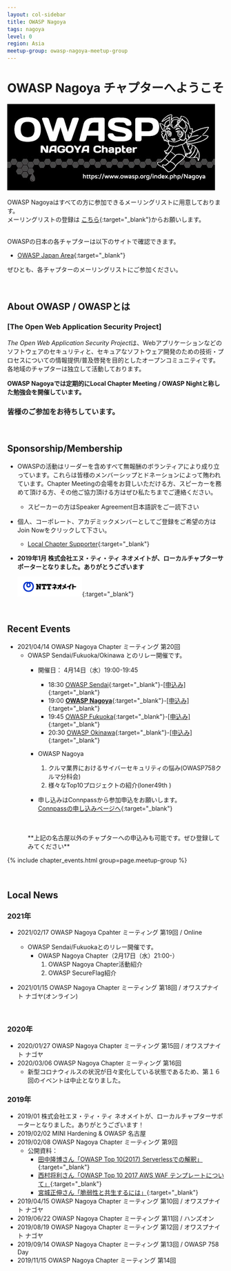 ```yaml
---
layout: col-sidebar
title: OWASP Nagoya
tags: nagoya
level: 0
region: Asia
meetup-group: owasp-nagoya-meetup-group
---
```


# OWASP Nagoya チャプターへようこそ<br>

<img src="assets/images/OWASPNagoyaLogo.jpg" alt="OWASP Nagoya">

OWASP Nagoyaはすべての方に参加できるメーリングリストに用意しております。<br>
メーリングリストの登録は
[こちら](https://groups.google.com/a/owasp.org/forum/?hl=ja#!forum/nagoya-chapter){:target="_blank"}からお願いします。<br>
<br>

OWASPの日本の各チャプターは以下のサイトで確認できます。<br>
* [OWASP Japan Area](https://owasp.org/chapters/#Asia){:target="_blank"}

ぜひとも、各チャプターのメーリングリストにご参加ください。

<br>

## **About OWASP / OWASPとは**

### [The Open Web Application Security Project]
*The Open Web Application Security Project*は、Webアプリケーションなどのソフトウェアのセキュリティと、セキュアなソフトウェア開発のための技術・プロセスについての情報提供/普及啓発を目的としたオープンコミュニティです。
各地域のチャプターは独立して活動しております。

**OWASP Nagoyaでは定期的にLocal Chapter Meeting / OWASP Nightと称した勉強会を開催しています。** <br>

### 皆様のご参加をお待ちしています。
<br>

## **Sponsorship/Membership**

* OWASPの活動はリーダーを含めすべて無報酬のボランティアにより成り立っています。これらは皆様のメンバーシップとドネーションによって賄われています。Chapter Meetingの会場をお貸しいただける方、スピーカーを務めて頂ける方、その他ご協力頂ける方はぜひ私たちまでご連絡ください。
   * スピーカーの方はSpeaker Agreement日本語訳をご一読下さい

* 個人、コーポレート、アカデミックメンバーとしてご登録をご希望の方はJoin Nowをクリックして下さい。
    * [Local Chapter Supporter](https://owasp.org/donate/?reponame=www-chapter-nagoya&title=OWASP+Nagoya){:target="_blank"}

* **2019年1月 株式会社エヌ・ティ・ティ ネオメイトが、ローカルチャプターサポーターとなりました。ありがとうございます**

    [<img src="assets/images/NTT-Neomeit_Logo.png" alt="NTTNeomeit">](http://www.ntt-neo.com){:target="_blank"}

<br>

## **Recent Events** 
* 2021/04/14 OWASP Nagoya Chapter ミーティング 第20回
    * OWASP Sendai/Fukuoka/Okinawa とのリレー開催です。
        * 開催日： 4月14日（水）19:00-19:45

            * 18:30  [OWASP Sendai](https://owasp.org/www-chapter-sendai/){:target="_blank"}-[[申込み]](https://owaspsendai.connpass.com/event/205896/){:target="_blank"}
            * 19:00  [**OWASP Nagoya**](https://owasp.org/www-chapter-nagoya/){:target="_blank"}-[[申込み]](https://owaspnagoya.connpass.com/event/207131/){:target="_blank"}
            * 19:45  [OWASP Fukuoka](https://owasp.org/www-chapter-fukuoka/){:target="_blank"}-[[申込み]](https://owasp-kyushu.connpass.com/event/205625/){:target="_blank"}
            * 20:30  [OWASP Okinawa](https://owasp.org/www-chapter-okinawa/){:target="_blank"}-[[申込み]](https://owasp-okinawa.connpass.com/event/205983/){:target="_blank"}

        * OWASP Nagoya
        
            1. クルマ業界におけるサイバーセキュリティの悩み(OWASP758クルマ分科会)
            2. 様々なTop10プロジェクトの紹介(loner49th )

        * 申し込みはConnpassから参加申込をお願いします。<br>
        [Connpassの申し込みページへ](https://owaspnagoya.connpass.com/event/207131/){:target="_blank"}
        <br>
        <br>
        **上記の名古屋以外のチャプターへの申込みも可能です。ぜひ登録してみてください**

{% include chapter_events.html group=page.meetup-group %}
<script type='text/javascript'> $(function(){ $(".timeclass").hover(function() { utc_str = $(this).text(); ndx = utc_str.indexOf(':'); st_hour_str = utc_str.substring(0, ndx); st_min_str = utc_str.substring(ndx + 1, ndx + 3); utc_dt = luxon.DateTime.utc(2020, 06, 06, parseInt(st_hour_str), parseInt(st_min_str), 0); start_dt = utc_dt.setZone(luxon.DateTime.local().zoneName); ndx = utc_str.lastIndexOf(':'); end_hour_str = utc_str.substring(ndx - 2, ndx - 1); end_min_str = utc_str.substring(ndx + 1, ndx + 3); utc_dt = luxon.DateTime.utc(2020, 06, 06, parseInt(end_hour_str), parseInt(end_min_str), 0); end_dt = utc_dt.setZone(luxon.DateTime.local().zoneName); popstr = start_dt.toLocaleString(luxon.DateTime.TIME_WITH_SECONDS) + ' to ' + end_dt.toLocaleString(luxon.DateTime.TIME_WITH_SHORT_OFFSET); $(this).prop('title', popstr); }); }); </script> 

<br>

## **Local News**

### 2021年
* 2021/02/17 OWASP Nagoya Cpahter ミーティング 第19回 / Online
    * OWASP Sendai/Fukuokaとのリレー開催です。
        * OWASP Nagoya Chapter（2月17日（水）21:00-）
            1. OWASP Nagoya Chapter活動紹介
            2. OWASP SecureFlag紹介

* 2021/01/15 OWASP Nagoya Chapter ミーティング 第18回 / オワスプナイト ナゴヤ(オンライン)
 <br>

### 2020年
* 2020/01/27 OWASP Nagoya Chapter ミーティング 第15回 / オワスプナイト ナゴヤ
* 2020/03/06 OWASP Nagoya Chapter ミーティング 第16回
  * 新型コロナウィルスの状況が日々変化している状態であるため、第１６回のイベントは中止となりました。<br>

### 2019年
* 2019/01 株式会社エヌ・ティ・ティ ネオメイトが、ローカルチャプターサポーターとなりました。ありがとうございます！
* 2019/02/02 MINI Hardening & OWASP 名古屋
* 2019/02/08 OWASP Nagoya Chapter ミーティング 第9回
    * 公開資料：
        * [田中隆博さん「OWASP Top 10(2017) Serverlessでの解釈」](https://www.slideshare.net/TakahiroTanaka/owasp-top-10-serverless){:target="_blank"}
        * [西村将利さん「OWASP Top 10 2017 AWS WAF テンプレートについて」](https://www.slideshare.net/owaspnagoya/owasp-top10-2017-aws-waf-20190208){:target="_blank"}
        * [宮城正伸さん「脆弱性と共生するには」](https://www.slideshare.net/owaspnagoya/20190208vulnstudy){:target="_blank"}
* 2019/04/15 OWASP Nagoya Chapter ミーティング 第10回 / オワスプナイト ナゴヤ
* 2019/06/22 OWASP Nagoya Chapter ミーティング 第11回 / ハンズオン
* 2019/08/19 OWASP Nagoya Chapter ミーティング 第12回 / オワスプナイト ナゴヤ
* 2019/09/14 OWASP Nagoya Chapter ミーティング 第13回 / OWASP 758 Day
* 2019/11/15 OWASP Nagoya Chapter ミーティング 第14回

